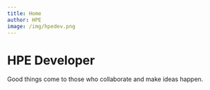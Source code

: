 ```yaml
---
title: Home
author: HPE
image: /img/hpedev.png  
---
```

# HPE Developer

Good things come to those who collaborate and make ideas happen.